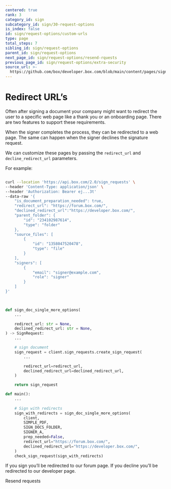 ```yaml
---
centered: true
rank: 3
category_id: sign
subcategory_id: sign/30-request-options
is_index: false
id: sign/request-options/custom-urls
type: page
total_steps: 7
sibling_id: sign/request-options
parent_id: sign/request-options
next_page_id: sign/request-options/resend-rquests
previous_page_id: sign/request-options/extra-security
source_url: >-
  https://github.com/box/developer.box.com/blob/main/content/pages/sign/30-request-options/30-custom-urls.md
---
```

# Redirect URL’s

Often after signing a document your company might want to redirect the user to
a specific web page like a thank you or an onboarding page. There are two
features to support these requirements.

When the signer completes the process, they can be redirected to a web page.
The same can happen when the signer declines the signature request.

We can customize these pages by passing the `redirect_url` and
`decline_redirect_url` parameters.

For example:

<Tabs>

<Tab title='cURL'>

```bash

curl --location 'https://api.box.com/2.0/sign_requests' \
--header 'Content-Type: application/json' \
--header 'Authorization: Bearer ej...3t'
--data-raw '{
    "is_document_preparation_needed": true,
    "redirect_url": "https://forum.box.com/",
    "declined_redirect_url":"https://developer.box.com/",
    "parent_folder": {
        "id": "234102987614",
        "type": "folder"
    },
    "source_files": [
        {
            "id": "1358047520478",
            "type": "file"
        }
    ],
    "signers": [
        {
            "email": "signer@example.com",
            "role": "signer"
        }
    ]
}'
    
```

</Tab>

<Tab title='Python Gen SDK'>

```python

def sign_doc_single_more_options(
    ...

    redirect_url: str = None,
    declined_redirect_url: str = None,
) -> SignRequest:
    ...

    # sign document
    sign_request = client.sign_requests.create_sign_request(
        ...

        redirect_url=redirect_url,
        declined_redirect_url=declined_redirect_url,
    )

    return sign_request

def main():
    ...
    
    # Sign with redirects
    sign_with_redirects = sign_doc_single_more_options(
        client,
        SIMPLE_PDF,
        SIGN_DOCS_FOLDER,
        SIGNER_A,
        prep_needed=False,
        redirect_url="https://forum.box.com/",
        declined_redirect_url="https://developer.box.com/",
    )
    check_sign_request(sign_with_redirects)    

```

</Tab>

</Tabs>

If you sign you’ll be redirected to our forum page. If you decline you’ll be
redirected to our developer page.

<Next>

Resend requests

</Next>